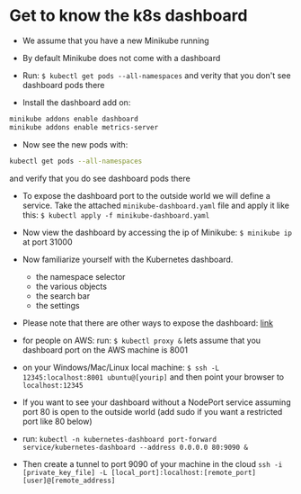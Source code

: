 # Get to know the k8s dashboard

* We assume that you have a new Minikube running

* By default Minikube does not come with a dashboard

* Run:
    `$ kubectl get pods --all-namespaces`
    and verity that you don't see dashboard pods there

* Install the dashboard add on:

```bash
minikube addons enable dashboard
minikube addons enable metrics-server
```

* Now see the new pods with:

```bash
kubectl get pods --all-namespaces
```

and verify that you do see dashboard pods there

* To expose the dashboard port to the outside world we will define a service.
    Take the attached `minikube-dashboard.yaml` file and apply it like this:
    `$ kubectl apply -f minikube-dashboard.yaml`

* Now view the dashboard by accessing the ip of Minikube:
    `$ minikube ip`
    at port 31000

* Now familiarize yourself with the Kubernetes dashboard.
    * the namespace selector
    * the various objects
    * the search bar
    * the settings

* Please note that there are other ways to expose the dashboard:
    [link](https://stackoverflow.com/questions/47173463/how-to-access-local-kubernetes-minikube-dashboard-remotely)

* for people on AWS:
    run:
`$ kubectl proxy &`
    lets assume that you dashboard port on the AWS machine is 8001

* on your Windows/Mac/Linux local machine:
    `$ ssh -L 12345:localhost:8001 ubuntu@[yourip]`
    and then point your browser to `localhost:12345`

* If you want to see your dashboard without a NodePort service assuming port 80 is open to the outside world (add sudo if you want a restricted port like 80 below)

* run:
    `kubectl -n kubernetes-dashboard port-forward service/kubernetes-dashboard --address 0.0.0.0 80:9090 &`

* Then create a tunnel to port 9090 of your machine in the cloud
    `ssh -i [private_key_file] -L [local_port]:localhost:[remote_port] [user]@[remote_address]`
